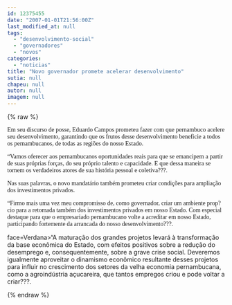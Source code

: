 ```yaml
---
id: 12375455
date: "2007-01-01T21:56:00Z"
last_modified_at: null
tags:
  - "desenvolvimento-social"
  - "governadores"
  - "novos"
categories:
  - "noticias"
title: "Novo governador promete acelerar desenvolvimento"
sutia: null
chapeu: null
autor: null
imagem: null
---
```

{% raw %}
<p><P><FONT face=Verdana>Em seu discurso de posse, Eduardo Campos prometeu fazer com que pernambuco acelere seu desenvolvimento, garantindo que os frutos desse desenvolvimento beneficie a todos os pernambucanos, de todas as regiões do nosso Estado.</FONT></P></p>
<p><P><FONT face=Verdana>“Vamos oferecer aos pernambucanos oportunidades reais para que se emancipem a partir de suas próprias forças, do seu próprio talento e capacidade. E que dessa maneira se tornem os verdadeiros atores de sua história pessoal e coletiva???.</FONT></P></p>
<p><P><FONT face=Verdana>Nas suas palavras, o novo mandatário também prometeu criar condições para ampliação dos investimentos privados.</FONT></P></p>
<p><P><FONT face=Verdana>“Firmo mais uma vez meu compromisso de, como governador, criar um ambiente prop?cio para a retomada também dos investimentos privados em nosso Estado. Com especial destaque para que o empresariado pernambucano volte a acreditar em nosso Estado, participando fortemente da arrancada do nosso desenvolvimento???.</FONT></P></p>
<p><P><FONT</p>
<p> face=Verdana>“A maturação dos grandes projetos levará à transformação da base econômica do Estado, com efeitos positivos sobre a redução do desemprego e, consequentemente, sobre a grave crise social. Deveremos igualmente aproveitar o dinamismo econômico resultante desses projetos para influir no crescimento dos setores da velha economia pernambucana, como a agroindústria açucareira, que tantos empregos criou e pode voltar a criar???.</P></FONT> </p>
{% endraw %}